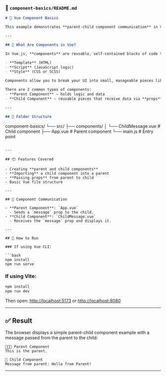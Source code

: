 ### 📄 `component-basics/README.md`

```markdown
# 📘 Vue Component Basics

This example demonstrates **parent-child component communication** in Vue 3 using props. It is part of my Vue Learning Journey under `02-components`.

---

## 📖 What Are Components in Vue?

In Vue.js, **components** are reusable, self-contained blocks of code that represent parts of the user interface. Each component can have its own:

- **Template** (HTML)
- **Script** (JavaScript logic)
- **Style** (CSS or SCSS)

Components allow you to break your UI into small, manageable pieces like buttons, forms, or entire sections — making your code **cleaner, reusable, and easier to maintain**.

There are 2 common types of components:
- **Parent Component** — holds logic and data
- **Child Component** — reusable pieces that receive data via **props**

---

## 📁 Folder Structure

```

component-basics/
└── src/
├── components/
│   └── ChildMessage.vue   # Child component
├── App.vue                # Parent component
└── main.js                # Entry point

````

---

## 📦 Features Covered

- Creating **parent and child components**
- **Importing** a child component into a parent
- **Passing props** from parent to child
- Basic Vue file structure

---

## 🔗 Component Communication

- **Parent Component**: `App.vue`
  - Sends a `message` prop to the child.
- **Child Component**: `ChildMessage.vue`
  - Receives the `message` prop and displays it.

---

## 🚀 How to Run

### If using Vue CLI:

```bash
npm install
npm run serve
````

### If using Vite:

```bash
npm install
npm run dev
```

Then open: [http://localhost:5173](http://localhost:5173) or [http://localhost:8080](http://localhost:8080)

---

## ✅ Result

The browser displays a simple parent-child component example with a message passed from the parent to the child:

```
👨‍👩‍👧 Parent Component
This is the parent.

👶 Child Component
Message from parent: Hello from Parent!
```

---


